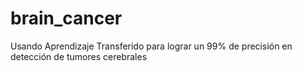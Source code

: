 # brain_cancer
Usando Aprendizaje Transferido para lograr un 99% de precisión en detección de tumores cerebrales
